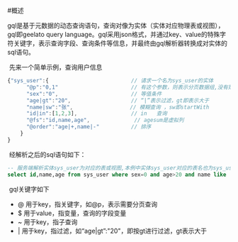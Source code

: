 #概述

​	gql是基于元数据的动态查询语句，查询对像为实体（实体对应物理表或视图），gql即geelato query language。gql采用json格式，并通过key、value的特殊字符关键字，表示查询字段、查询条件等信息，并最终由gql解析器转换成对实体的sql语句。

​	先来一个简单示例，查询用户信息

``` javascript
{"sys_user":{                          // 请求一个名为sys_user的实体
      "@p":"0,1"                       // 有这个参数，则表示分页数据组,没有则表示查询单个
      "sex":"0",                       // 等值条件
	  "age|gt":"20",                   // “|”表示过滤，gt即表示大于
	  "name|sw":"张",                  // 模糊查询 ，sw即startWith
	  "id|in":[1,2,3],                 // in   查询
      "@fs":"id,name,age",              // agesum是虚拟列
	  "@order":"age|+,name|-"          // 排序
    }
}
```

​	经解析之后的sql语句如下：

``` sql
-- 服务端解析实体sys_user为对应的表或视图,本例中实体sys_user对应的表名也为sys_user
select id,name,age from sys_user where sex=0 and age>20 and name like '%张' and id in(1,2,3) order by age asc,name desc
```

​	gql关键字如下

- @ 用于key，指关键字，如@p，表示需要分页查询
- $ 用于value，指变量，查询的字段变量
- ~ 用于key，指子查询
- | 用于key，指过滤，如“age|gt”:"20"，即按gt进行过滤，gt表示大于